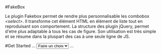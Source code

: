 #FakeBox

Le plugin Fakebox permet de rendre plus personnalisable les combobox *&lt;select>*. Il transforme cet élément HTML en élément de liste tout en reproduisant son comportement.
La structure des plugin jQuery, permet d'etre plus adaptable à tous les cas de figure. Son utilisation est trés simple et se résume dans la pluspart des cas à une seule ligne de JS.

#Get Started
...
<select>
	<option value="">Faire un choix</option>
	<option value="1">Option 1</option>
	<option value="1">Option 2</option>
	<option value="1">Option 3<option>
	<option value="1">Option 4</option>
</select>
...

